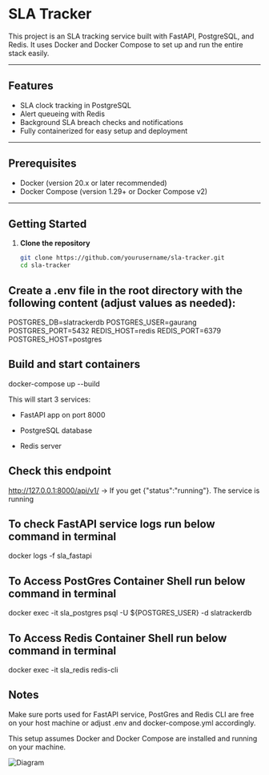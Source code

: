 # SLA Tracker

This project is an SLA tracking service built with FastAPI, PostgreSQL, and Redis. It uses Docker and Docker Compose to set up and run the entire stack easily.

---

## Features

- SLA clock tracking in PostgreSQL
- Alert queueing with Redis
- Background SLA breach checks and notifications
- Fully containerized for easy setup and deployment

---

## Prerequisites

- Docker (version 20.x or later recommended)
- Docker Compose (version 1.29+ or Docker Compose v2)

---

## Getting Started

1. **Clone the repository**

   ```bash
   git clone https://github.com/yourusername/sla-tracker.git
   cd sla-tracker


## Create a .env file in the root directory with the following content (adjust values as needed):

POSTGRES_DB=slatrackerdb
POSTGRES_USER=gaurang
POSTGRES_PORT=5432
REDIS_HOST=redis
REDIS_PORT=6379
POSTGRES_HOST=postgres

## Build and start containers

docker-compose up --build

This will start 3 services:
 - FastAPI app on port 8000

 - PostgreSQL database

 - Redis server

## Check this endpoint

http://127.0.0.1:8000/api/v1/ -> If you get {"status":"running"}. The service is running

## To check FastAPI service logs run below command in terminal
docker logs -f sla_fastapi


## To Access PostGres Container Shell run below command in terminal
docker exec -it sla_postgres psql -U ${POSTGRES_USER} -d slatrackerdb

## To Access Redis Container Shell run below command in terminal
docker exec -it sla_redis redis-cli


## Notes
Make sure ports used for FastAPI service, PostGres and Redis CLI are free on your host machine or adjust .env and docker-compose.yml accordingly.

This setup assumes Docker and Docker Compose are installed and running on your machine.



![Diagram](design_doc.png)
